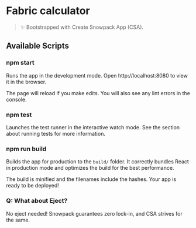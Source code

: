 # Fabric calculator

> ✨ Bootstrapped with Create Snowpack App (CSA).

## Available Scripts

### npm start

Runs the app in the development mode.
Open http://localhost:8080 to view it in the browser.

The page will reload if you make edits.
You will also see any lint errors in the console.

### npm test

Launches the test runner in the interactive watch mode.
See the section about running tests for more information.

### npm run build

Builds the app for production to the `build/` folder.
It correctly bundles React in production mode and optimizes the build for the best performance.

The build is minified and the filenames include the hashes.
Your app is ready to be deployed!

### Q: What about Eject?

No eject needed! Snowpack guarantees zero lock-in, and CSA strives for the same.
